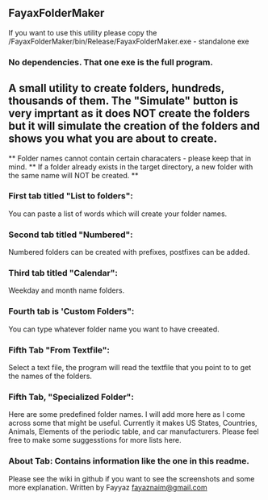 ## FayaxFolderMaker

If you want to use this utility please copy the /FayaxFolderMaker/bin/Release/FayaxFolderMaker.exe - standalone exe
### No dependencies. That one exe is the full program. 


## A small utility to create folders, hundreds, thousands of them. The "Simulate" button is very imprtant as it does NOT create the folders but it will simulate the creation of the folders and shows you what you are about to create.

** Folder names cannot contain certain characaters - please keep that in mind. 
** If a folder already exists in the target directory, a new folder with the same name will NOT be created. **

### First tab titled "List to folders": 
You can paste a list of words which will create your folder names.

### Second tab titled "Numbered": 
Numbered folders can be created with prefixes, postfixes can be added.

### Third tab titled "Calendar": 
Weekday and month name folders.

### Fourth tab is 'Custom Folders": 
You can type whatever folder name you want to have creeated.

### Fifth Tab "From Textfile":
Select a text file, the program will read the textfile that you point to to get the names of the folders.

### Fifth Tab, "Specialized Folder":
Here are some predefined folder names. I will add more here as I come across some that might be useful. 
Currently it makes US States, Countries, Animals, Elements of the periodic table, and car manufacturers.
Please feel free to make some suggesstions for more lists here. 

### About Tab: Contains information like the one in this readme.

Please see the wiki in github if you want to see the screenshots and some more explanation. 
Written by Fayyaz fayaznaim@gmail.com
